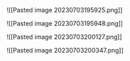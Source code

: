 ![[Pasted image 20230703195925.png]]

![[Pasted image 20230703195948.png]]

![[Pasted image 20230703200127.png]]

![[Pasted image 20230703200347.png]]

